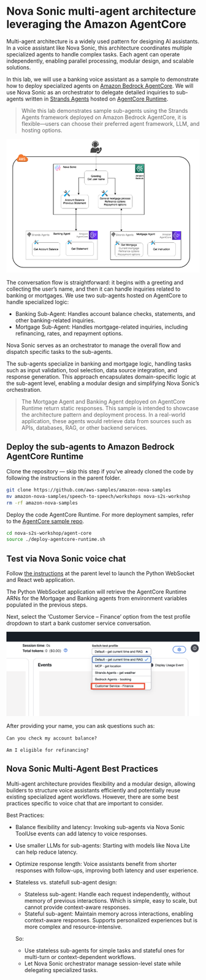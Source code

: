 # Nova Sonic multi-agent architecture leveraging the Amazon AgentCore

Multi-agent architecture is a widely used pattern for designing AI assistants. In a voice assistant like Nova Sonic, this architecture coordinates multiple specialized agents to handle complex tasks. Each agent can operate independently, enabling parallel processing, modular design, and scalable solutions.

In this lab, we will use a banking voice assistant as a sample to demonstrate how to deploy specialized agents on [Amazon Bedrock AgentCore](https://aws.amazon.com/bedrock/agentcore/). We will use Nova Sonic as an orchestrator to delegate detailed inquiries to sub-agents written in [Strands Agents](https://strandsagents.com/latest/documentation/docs/) hosted on [AgentCore Runtime](https://docs.aws.amazon.com/bedrock-agentcore/latest/devguide/agents-tools-runtime.html).

> While this lab demonstrates sample sub-agents using the Strands Agents framework deployed on Amazon Bedrock AgentCore, it is flexible—users can choose their preferred agent framework, LLM, and hosting options.

![Nova Sonic Multi-Agent architecture](../static/nova-sonic-multi-agent-agentcore.png)

The conversation flow is straightforward: it begins with a greeting and collecting the user’s name, and then it can handle inquiries related to banking or mortgages. We use two sub-agents hosted on AgentCore to handle specialized logic:
- Banking Sub-Agent: Handles account balance checks, statements, and other banking-related inquiries.
- Mortgage Sub-Agent: Handles mortgage-related inquiries, including refinancing, rates, and repayment options.

Nova Sonic serves as an orchestrator to manage the overall flow and dispatch specific tasks to the sub-agents.

The sub-agents specialize in banking and mortgage logic, handling tasks such as input validation, tool selection, data source integration, and response generation. This approach encapsulates domain-specific logic at the sub-agent level, enabling a modular design and simplifying Nova Sonic’s orchestration.

> The Mortgage Agent and Banking Agent deployed on AgentCore Runtime return static responses. This sample is intended to showcase the architecture pattern and deployment process. In a real-world application, these agents would retrieve data from sources such as APIs, databases, RAG, or other backend services.

## Deploy the sub-agents to Amazon Bedrock AgentCore Runtime
Clone the repository — skip this step if you’ve already cloned the code by following the instructions in the parent folder.

```bash
git clone https://github.com/aws-samples/amazon-nova-samples
mv amazon-nova-samples/speech-to-speech/workshops nova-s2s-workshop
rm -rf amazon-nova-samples
```

Deploy the code AgentCore Runtime. For more deployment samples, refer to the [AgentCore sample repo](https://github.com/awslabs/amazon-bedrock-agentcore-samples/tree/main/01-tutorials/01-AgentCore-runtime/01-hosting-agent/01-strands-with-bedrock-model).
```bash
cd nova-s2s-workshop/agent-core
source ./deploy-agentcore-runtime.sh
```

## Test via Nova Sonic voice chat
Follow [the instructions](../README.md) at the parent level to launch the Python WebSocket and React web application. 


The Python WebSocket application will retrieve the AgentCore Runtime ARNs for the Mortgage and Banking agents from environment variables populated in the previous steps. 

Next, select the ‘Customer Service – Finance’ option from the test profile dropdown to start a bank customer service conversation. 

![Test Profile Finance](../static/test_profile_finance.png)

After providing your name, you can ask questions such as: 

```Can you check my account balance?```

```Am I eligible for refinancing?```

## Nova Sonic Multi-Agent Best Practices
Multi-agent architecture provides flexibility and a modular design, allowing builders to structure voice assistants efficiently and potentially reuse existing specialized agent workflows. However, there are some best practices specific to voice chat that are important to consider.

Best Practices:

- Balance flexibility and latency: Invoking sub-agents via Nova Sonic ToolUse events can add latency to voice responses.

- Use smaller LLMs for sub-agents: Starting with models like Nova Lite can help reduce latency.

- Optimize response length: Voice assistants benefit from shorter responses with follow-ups, improving both latency and user experience.

- Stateless vs. statefull sub-agent design: 
    - Stateless sub-agent: Handle each request independently, without memory of previous interactions. Which is simple, easy to scale, but cannot provide context-aware responses.
    - Stateful sub-agent: Maintain memory across interactions, enabling context-aware responses. Supports personalized experiences but is more complex and resource-intensive.

    So: 
    
    - Use stateless sub-agents for simple tasks and stateful ones for multi-turn or context-dependent workflows.
    - Let Nova Sonic orchestrator manage session-level state while delegating specialized tasks.